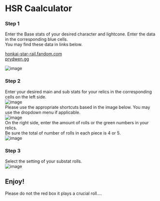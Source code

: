 # HSR Caalculator

### Step 1 
Enter the Base stats of your desired character and lightcone. Enter the data in the corresponding blue cells.\
You may find these data in links below.<br/>

[honkai-star-rail.fandom.com](https://honkai-star-rail.fandom.com/wiki/Character/Comparison)\
[prydwen.gg](https://www.prydwen.gg/star-rail/guides/characters-stats/)

![image](https://github.com/user-attachments/assets/6dac13c7-f3d3-45c6-ad2c-abbd94d8a285)<br/>

### Step 2
Enter your desired main and sub stats for your relics in the corresponding cells on the left side.\
![image](https://github.com/user-attachments/assets/0209db49-acc9-4f3a-acc1-605802c6da86)  
Please use the appropriate shortcuts based in the image below. You may use the dropdown menu if applicable.  
![image](https://github.com/user-attachments/assets/345d2411-c1fd-47f3-a8d0-fe64a5f4500c)  
On the right side, enter the amount of rolls or the green numbers in your relics.  
Be sure the total of number of rolls in each piece is 4 or 5.  
![image](https://github.com/user-attachments/assets/858b2c1f-0df6-4763-b1ae-0c5a8d1f54f8)  

### Step 3 
Select the setting of your substat rolls.  
![image](https://github.com/user-attachments/assets/a905a192-5344-4e50-bf25-7d1ffd81837b)  

## Enjoy!
Please do not the red box it plays a crucial roll....










